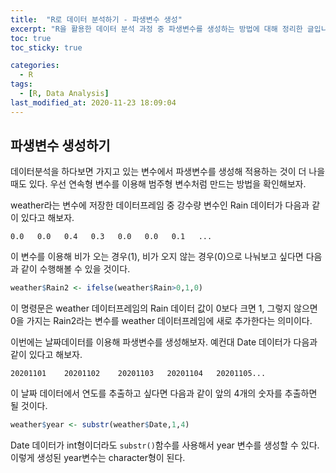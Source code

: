 ```yaml
---
title:  "R로 데이터 분석하기 - 파생변수 생성"
excerpt: "R을 활용한 데이터 분석 과정 중 파생변수를 생성하는 방법에 대해 정리한 글입니다."
toc: true
toc_sticky: true

categories:
  - R
tags:
  - [R, Data Analysis]
last_modified_at: 2020-11-23 18:09:04
---
```


## 파생변수 생성하기  

데이터분석을 하다보면 가지고 있는 변수에서 파생변수를 생성해 적용하는 것이 더 나을 때도 있다. 우선 연속형 변수를 이용해 범주형 변수처럼 만드는 방법을 확인해보자.  

weather라는 변수에 저장한 데이터프레임 중 강수량 변수인 Rain 데이터가 다음과 같이 있다고 해보자.  

```
0.0   0.0   0.4   0.3   0.0   0.0   0.1   ...
```  

이 변수를 이용해 비가 오는 경우(1), 비가 오지 않는 경우(0)으로 나눠보고 싶다면 다음과 같이 수행해볼 수 있을 것이다.  

```r
weather$Rain2 <- ifelse(weather$Rain>0,1,0)
```  

이 명령문은 weather 데이터프레임의 Rain 데이터 값이 0보다 크면 1, 그렇지 않으면 0을 가지는 Rain2라는 변수를 weather 데이터프레임에 새로 추가한다는 의미이다.  

이번에는 날짜데이터를 이용해 파생변수를 생성해보자. 예컨대 Date 데이터가 다음과 같이 있다고 해보자.  

```
20201101    20201102    20201103   20201104   20201105...
```  

이 날짜 데이터에서 연도를 추출하고 싶다면 다음과 같이 앞의 4개의 숫자를 추출하면 될 것이다.  

```r
weather$year <- substr(weather$Date,1,4)
```  

Date 데이터가 int형이더라도 `substr()`함수를 사용해서 year 변수를 생성할 수 있다. 이렇게 생성된 year변수는 character형이 된다.  
